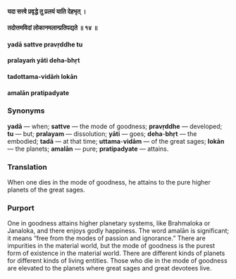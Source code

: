 #### यदा सत्त्वे प्रवृद्धे तु प्रलयं याति देहभृत् ।
#### तदोत्तमविदां लोकानमलान्प्रतिपद्यते ॥ १४ ॥

#### yadā sattve pravṛddhe tu
#### pralayaṁ yāti deha-bhṛt
#### tadottama-vidāṁ lokān
#### amalān pratipadyate

### Synonyms

**yadā** — when; **sattve** — the mode of goodness; **pravṛddhe** — developed; **tu** — but; **pralayam** — dissolution; **yāti** — goes; **deha**-**bhṛt** — the embodied; **tadā** — at that time; **uttama**-**vidām** — of the great sages; **lokān** — the planets; **amalān** — pure; **pratipadyate** — attains.

### Translation

When one dies in the mode of goodness, he attains to the pure higher planets of the great sages.

### Purport

One in goodness attains higher planetary systems, like Brahmaloka or Janaloka, and there enjoys godly happiness. The word amalān is significant; it means “free from the modes of passion and ignorance.” There are impurities in the material world, but the mode of goodness is the purest form of existence in the material world. There are different kinds of planets for different kinds of living entities. Those who die in the mode of goodness are elevated to the planets where great sages and great devotees live.